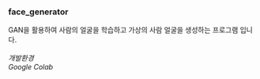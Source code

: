 ### face_generator
GAN을 활용하여 사람의 얼굴을 학습하고 가상의 사람 얼굴을 생성하는 프로그램 입니다.<br><br>
<i>개발환경<i><br>
Google Colab